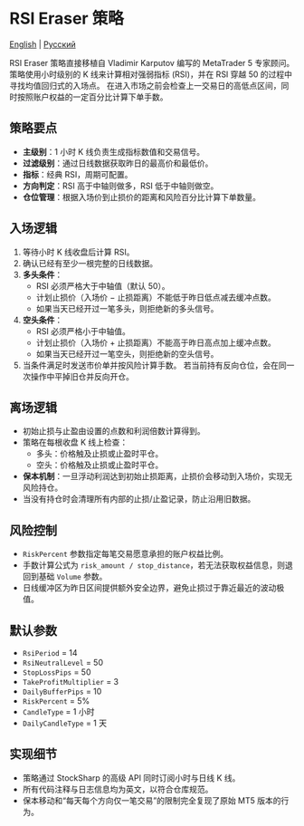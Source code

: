 # RSI Eraser 策略
[English](README.md) | [Русский](README_ru.md)

RSI Eraser 策略直接移植自 Vladimir Karputov 编写的 MetaTrader 5 专家顾问。
策略使用小时级别的 K 线来计算相对强弱指标 (RSI)，并在 RSI 穿越 50 的过程中寻找均值回归式的入场点。
在进入市场之前会检查上一交易日的高低点区间，同时按照账户权益的一定百分比计算下单手数。

## 策略要点

- **主级别**：1 小时 K 线负责生成指标数值和交易信号。
- **过滤级别**：通过日线数据获取昨日的最高价和最低价。
- **指标**：经典 RSI，周期可配置。
- **方向判定**：RSI 高于中轴则做多，RSI 低于中轴则做空。
- **仓位管理**：根据入场价到止损价的距离和风险百分比计算下单数量。

## 入场逻辑

1. 等待小时 K 线收盘后计算 RSI。
2. 确认已经有至少一根完整的日线数据。
3. **多头条件**：
   - RSI 必须严格大于中轴值（默认 50）。
   - 计划止损价（入场价 − 止损距离）不能低于昨日低点减去缓冲点数。
   - 如果当天已经开过一笔多头，则拒绝新的多头信号。
4. **空头条件**：
   - RSI 必须严格小于中轴值。
   - 计划止损价（入场价 + 止损距离）不能高于昨日高点加上缓冲点数。
   - 如果当天已经开过一笔空头，则拒绝新的空头信号。
5. 当条件满足时发送市价单并按风险计算手数。
   若当前持有反向仓位，会在同一次操作中平掉旧仓并反向开仓。

## 离场逻辑

- 初始止损与止盈由设置的点数和利润倍数计算得到。
- 策略在每根收盘 K 线上检查：
  - 多头：价格触及止损或止盈时平仓。
  - 空头：价格触及止损或止盈时平仓。
- **保本机制**：一旦浮动利润达到初始止损距离，止损价会移动到入场价，实现无风险持仓。
- 当没有持仓时会清理所有内部的止损/止盈记录，防止沿用旧数据。

## 风险控制

- `RiskPercent` 参数指定每笔交易愿意承担的账户权益比例。
- 手数计算公式为 `risk_amount / stop_distance`，若无法获取权益信息，则退回到基础 `Volume` 参数。
- 日线缓冲区为昨日区间提供额外安全边界，避免止损过于靠近最近的波动极值。

## 默认参数

- `RsiPeriod` = 14
- `RsiNeutralLevel` = 50
- `StopLossPips` = 50
- `TakeProfitMultiplier` = 3
- `DailyBufferPips` = 10
- `RiskPercent` = 5%
- `CandleType` = 1 小时
- `DailyCandleType` = 1 天

## 实现细节

- 策略通过 StockSharp 的高级 API 同时订阅小时与日线 K 线。
- 所有代码注释与日志信息均为英文，以符合仓库规范。
- 保本移动和“每天每个方向仅一笔交易”的限制完全复现了原始 MT5 版本的行为。
